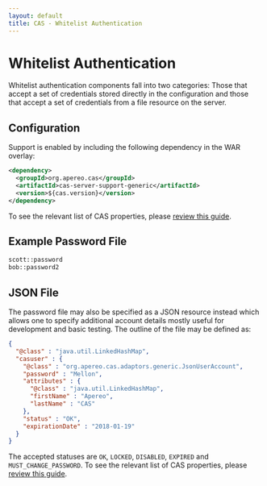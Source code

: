 ```yaml
---
layout: default
title: CAS - Whitelist Authentication
---
```


# Whitelist Authentication

Whitelist authentication components fall into two categories: Those that accept a set of credentials stored directly in the configuration and those that accept a set of credentials from a file resource on the server.

## Configuration

Support is enabled by including the following dependency in the WAR overlay:

```xml
<dependency>
  <groupId>org.apereo.cas</groupId>
  <artifactId>cas-server-support-generic</artifactId>
  <version>${cas.version}</version>
</dependency>
```

To see the relevant list of CAS properties, please [review this guide](Configuration-Properties.html#file-whitelist-authentication).

## Example Password File

```bash
scott::password
bob::password2
```


## JSON File

The password file may also be specified as a JSON resource instead which allows one to specify additional account details mostly useful for development and basic testing. The outline of the file may be defined as:

```json
{
  "@class" : "java.util.LinkedHashMap",
  "casuser" : {
    "@class" : "org.apereo.cas.adaptors.generic.JsonUserAccount",
    "password" : "Mellon",
    "attributes" : {
      "@class" : "java.util.LinkedHashMap",
      "firstName" : "Apereo",
      "lastName" : "CAS"
    },
    "status" : "OK",
    "expirationDate" : "2018-01-19"
  }
}
```

The accepted statuses are `OK`, `LOCKED`, `DISABLED`, `EXPIRED` and `MUST_CHANGE_PASSWORD`. To see the relevant list of CAS properties, please [review this guide](Configuration-Properties.html#json-whitelist-authentication).
